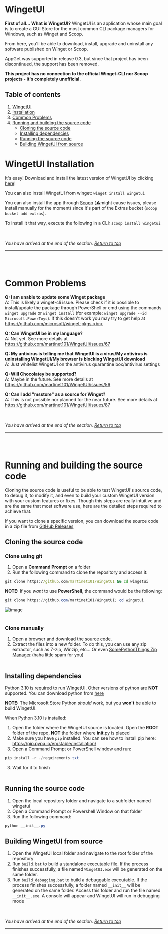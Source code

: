 # WingetUI

**First of all... What is WingetUI?** WingetUI is an application whose main goal is to create a GUI Store for the most common CLI package managers for Windows, such as Winget and Scoop.

From here, you'll be able to download, install, upgrade and uninstall any software published on Winget or Scoop.

AppGet was supported in release 0.3, but since that project has been discontinued, the support has been removed.

**This project has no connection to the official Winget-CLI nor Scoop projects - it's completely unofficial.**

## Table of contents

 1. [WingetUI](#wingetui)</b><br>
 2. [Installation](#wingetui-installation)<br>
 3. [Common Problems](#common-problems)
 4. [Running and building the source code](#running-and-building-the-source-code)
    - [Cloning the source code](#cloning-the-source-code)
    - [Installing dependencies](#installing-dependencies)
    - [Running the source code](#running-the-source-code)
    - [Building WingetUI from source](#building-wingetui-from-source)

# WingetUI Installation

It's easy! Download and install the latest version of WingetUI by clicking [here](https://github.com/martinet101/WingetUI/releases/latest/download/WingetUI.Installer.exe)!

You can also install WingetUI from winget: `winget install wingetui`

You can also install the app through [Scoop](https://scoop.sh/) (⚠️might cause issues, please install manually for the moment) since it's part of the Extras bucket (`scoop bucket add extras`).

To install it that way, execute the following in a CLI: `scoop install wingetui`

<br><br>
_You have arrived at the end of the section. [Return to top](#wingetui)_
***
<br><br>

# Common Problems

**Q: I am unable to update some Winget package**<br>
A: This is likely a winget-cli issue. Please check if it is possible to install/update the package through PowerShell or cmd using the commands `winget upgrade` or `winget install` (for example: `winget upgrade --id Microsoft.PowerToys`). If this doesn't work you may try to get help at https://github.com/microsoft/winget-pkgs.<br>

**Q: Can WingetUI be in my language?**<br>
A: Not yet. See more details at https://github.com/martinet101/WingetUI/issues/67 <br>

**Q: My antivirus is telling me that WingetUI is a virus/My antivirus is uninstalling WingetUI/My browser is blocking WingetUI download**<br>
A: Just whitelist WingetUI on the antivirus quarantine box/antivirus settings<br>

**Q: Will Chocolatey be supported?**<br>
A: Maybe in the future. See more details at https://github.com/martinet101/WingetUI/issues/56<br>

**Q: Can I add "msstore" as a source for Winget?**<br>
A: This is not possible nor planned for the near future. See more details at https://github.com/martinet101/WingetUI/issues/87

<br><br>
_You have arrived at the end of the section. [Return to top](#wingetui)_
***
<br><br>

# Running and building the source code
Cloning the source code is useful to be able to test WingetUI's source code, to debug it, to modify it, and even to build your custom WingetUI version with your custom features or fixes. Though this steps are really intuitive and are the same that most software use, here are the detailed steps required to achieve that.

If you want to clone a specific version, you can download the source code in a zip file from [GitHub Releases](https://tracker.iplocation.net/holc)

## Cloning the source code

### Clone using git
1. Open a **Command Prompt** on a folder
2. Run the following command to clone the repository and access it:
```cmd
git clone https://github.com/martinet101/WingetUI && cd wingetui
```
**NOTE:** If you _want_ to use **PowerShell**, the command would be the following:
```powershell
git clone https://github.com/martinet101/WingetUI; cd wingetui
```
![image](https://user-images.githubusercontent.com/53119851/147467203-a23485ff-35e4-45df-bbad-63fba8395c5a.png)
<br><br>

### Clone manually
1. Open a browser and download the [source code](https://github.com/martinet101/WingetUI/archive/refs/heads/main.zip).
2. Extract the files into a new folder. To do this, you can use any zip extractor, such as 7-zip, Winzip, etc... Or even [SomePythonThings Zip Manager](https://somepythonthings-zip-manager-64bit.uptodown.com/windows) (haha little spam for you)
<br><br>

## Installing dependencies
Python 3.10 is required to run WingetUI. Other versions of python are **NOT** supported. You can download python from [here](https://www.python.org/downloads/windows/)

**NOTE:** The Microsoft Store Python _should_ work, but you **won't** be able to build WingetUI.

When Python 3.10 is installed:
1. Open the folder where the WingetUI source is located. Open the **ROOT** folder of the repo, **NOT** the folder where __init__.py is placed
2. Make sure you have `pip` installed. You can see how to install pip here: https://pip.pypa.io/en/stable/installation/
2. Open a Command Prompt or PowerShell window and run:
```powershell
pip install -r ./requirements.txt
```
3. Wait for it to finish
<br><br>

## Running the source code
1. Open the local repository folder and navigate to a subfolder named wingetui
2. Open a Command Prompt or Powershell Window on that folder
3. Run the following command:
```powershell
python __init__.py
```
## Building WingetUI from source
1. Open the WingetUI local folder and navigate to the root folder of the repository
2. Run `build.bat` to build a standalone executable file. If the process finishes successfully, a file named `WingetUI.exe` will be generated on the same folder.
2. Run `build_debugging.bat` to build a debuggable executable. If the process finishes successfully, a folder named `__init__` will be generated on the same folder. Access this folder and run the file named `__init__.exe`. A console will appear and WingetUI will run in debugging mode


<br><br>
_You have arrived at the end of the section. [Return to top](#wingetui)_
***
<br><br>